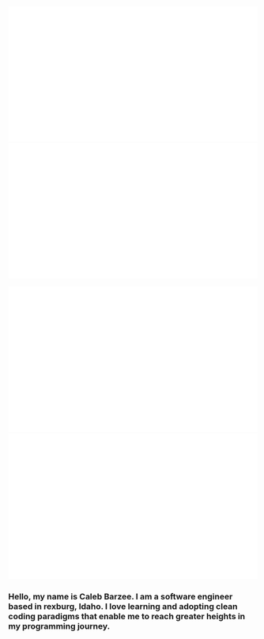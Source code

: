 ![GitHub User Statistics Dark](https://raw.githubusercontent.com/calebbarzee/profile_stats/master/generated/overview.svg#gh-dark-mode-only)
![GitHub User Statistics Light](https://raw.githubusercontent.com/calebbarzee/profile_stats/master/generated/overview.svg#gh-light-mode-only)

![GitHub User Language Statistics Dark](https://raw.githubusercontent.com/calebbarzee/profile_stats/master/generated/languages.svg#gh-dark-mode-only)
![GitHub User Language Statistics Light](https://raw.githubusercontent.com/calebbarzee/profile_stats/master/generated/languages.svg#gh-light-mode-only)

### Hello, my name is Caleb Barzee. I am a software engineer based in rexburg, Idaho. I love learning and adopting clean coding paradigms that enable me to reach greater heights in my programming journey.
